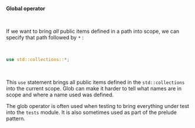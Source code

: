 **Global operator**

<br>

If we want to bring *all* public items defined in a path into scope, we can specify that path followed by `*` :

<br>

```rust
use std::collections::*;
```

<br>

This `use` statement brings all public items defined in the `std::collections` into the current scope.
Glob can make it harder to tell what names are in scope and where a name used was defined.

The glob operator is often used when testing to bring everything under test into the `tests` module.
It is also sometimes used as part of the prelude pattern.
